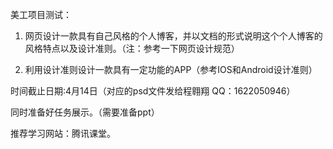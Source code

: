 美工项目测试：

1.	网页设计一款具有自己风格的个人博客，并以文档的形式说明这个个人博客的风格特点以及设计准则。（注：参考一下网页设计规范）

2.	利用设计准则设计一款具有一定功能的APP（参考IOS和Android设计准则）

时间截止日期:4月14日（对应的psd文件发给程翱翔 QQ：1622050946）

同时准备好任务展示。（需要准备ppt）

推荐学习网站：腾讯课堂。
